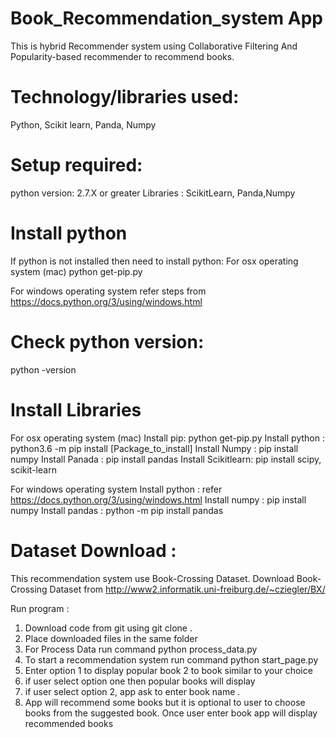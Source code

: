 # Book_Recommendation_system App

This is hybrid Recommender system using Collaborative Filtering And Popularity-based recommender to recommend books.

# Technology/libraries used: 
Python, Scikit learn, Panda, Numpy

# Setup required:
python version: 2.7.X or greater
Libraries : ScikitLearn, Panda,Numpy


# Install python 

If python is not installed then need to install python:
For  osx operating system (mac) 
	python get-pip.py 

For windows operating system 
	refer steps from  https://docs.python.org/3/using/windows.html

# Check python version:
python -version


# Install Libraries   
For  osx operating system (mac)
Install pip: python get-pip.py 
Install  python : python3.6 -m pip install [Package_to_install]
Install Numpy : pip install numpy
Install  Panada : pip install pandas
Install  Scikitlearn: pip install scipy, scikit-learn

For windows operating system
Install python : refer https://docs.python.org/3/using/windows.html
Install numpy : pip install numpy
Install pandas : python -m pip install pandas


# Dataset Download :
This recommendation system use  Book-Crossing Dataset.
Download Book-Crossing Dataset  from  http://www2.informatik.uni-freiburg.de/~cziegler/BX/

Run program : 
1. Download code from git  using  git clone .
2.  Place downloaded files in the same folder 
3. For  Process Data  run command 
	python process_data.py
4. To start a recommendation system run command 
	python start_page.py
5. Enter option 1 to display popular book 2 to book similar to your choice
6. if user select option one then popular books will display
7. if user select option 2, app ask to enter book name .
8. App will recommend some books but it is optional to user to choose books from the suggested book. Once user enter book app will display recommended books

